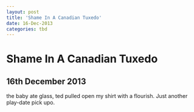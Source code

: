 ```yaml
---
layout: post
title: 'Shame In A Canadian Tuxedo'
date: 16-Dec-2013
categories: tbd
---
```


# Shame In A Canadian Tuxedo

## 16th December 2013

the baby ate glass,   ted pulled open my shirt with a flourish. Just another play-date pick upo.
